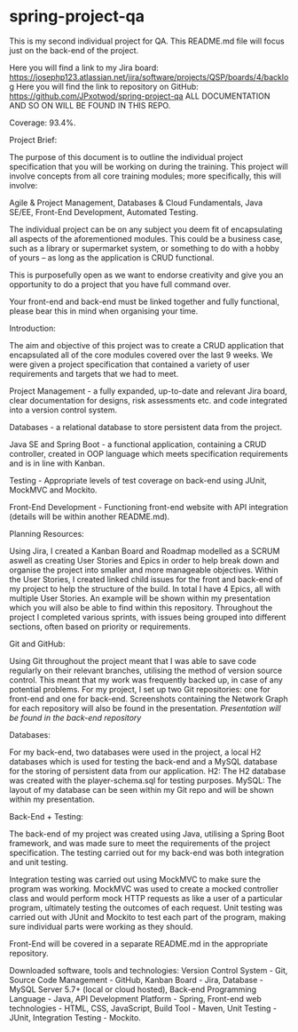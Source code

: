 # spring-project-qa
This is my second individual project for QA.
This README.md file will focus just on the back-end of the project.

Here you will find a link to my Jira board: https://josephp123.atlassian.net/jira/software/projects/QSP/boards/4/backlog
Here you will find the link to repository on GitHub: https://github.com/JPxotwod/spring-project-qa
ALL DOCUMENTATION AND SO ON WILL BE FOUND IN THIS REPO.

Coverage: 93.4%.

Project Brief:

The purpose of this document is to outline the individual project specification that you will be working on during the training. This project will involve concepts from all core training modules; more specifically, this will involve:

Agile & Project Management,
Databases & Cloud Fundamentals,
Java SE/EE,
Front-End Development,
Automated Testing.

The individual project can be on any subject you deem fit of encapsulating all aspects of the aforementioned modules. This could be a business case, such as a library or supermarket system, or something to do with a hobby of yours – as long as the application is CRUD functional.

This is purposefully open as we want to endorse creativity and give you an opportunity to do a project that you have full command over.

Your front-end and back-end must be linked together and fully functional, please bear this in mind when organising your time.

Introduction:

The aim and objective of this project was to create a CRUD application that encapsulated all of the core modules covered over the last 9 weeks.
We were given a project specification that contained a variety of user requirements and targets that we had to meet.

Project Management - a fully expanded, up-to-date and relevant Jira board, clear documentation for designs, risk assessments etc. and code integrated into a version control system.

Databases - a relational database to store persistent data from the project.

Java SE and Spring Boot - a functional application, containing a CRUD controller, created in OOP language which meets specification requirements and is in line with Kanban.

Testing - Appropriate levels of test coverage on back-end using JUnit, MockMVC and Mockito.

Front-End Development - Functioning front-end website with API integration (details will be within another README.md).


Planning Resources:

Using Jira, I created a Kanban Board and Roadmap modelled as a SCRUM aswell as creating User Stories and Epics in order to help break down and organise the project into smaller and more manageable objectives.
Within the User Stories, I created linked child issues for the front and back-end of my project to help the structure of the build. In total I have 4 Epics, all with multiple User Stories. An example will be shown within my presentation which you will also be able to find within this repository.
Throughout the project I completed various sprints, with issues being grouped into different sections, often based on priority or requirements.


Git and GitHub:

Using Git throughout the project meant that I was able to save code regularly on their relevant branches, utilising the method of version source control.
This meant that my work was frequently backed up, in case of any potential problems.
For my project, I set up two Git repositories: one for front-end and one for back-end. Screenshots containing the Network Graph for each repository will also be found in the presentation.
*Presentation will be found in the back-end repository*


Databases:

For my back-end, two databases were used in the project, a local H2 databases which is used for testing the back-end and a MySQL database for the storing of persistent data from our application.
H2: The H2 database was created with the player-schema.sql for testing purposes.
MySQL: The layout of my database can be seen within my Git repo and will be shown within my presentation.


Back-End + Testing:

The back-end of my project was created using Java, utilising a Spring Boot framework, and was made sure to meet the requirements of the project specification.
The testing carried out for my back-end was both integration and unit testing.

Integration testing was carried out using MockMVC to make sure the program was working. MockMVC was used to create a mocked controller class and would perform mock HTTP requests as like a user of a particular program, ultimately testing the outcomes of each request.
Unit testing was carried out with JUnit and Mockito to test each part of the program, making sure individual parts were working as they should.


Front-End will be covered in a separate README.md in the appropriate repository.

Downloaded software, tools and technologies:
Version Control System - Git,
Source Code Management - GitHub,
Kanban Board - Jira,
Database - MySQL Server 5.7+ (local or cloud hosted),
Back-end Programming Language - Java,
API Development Platform - Spring,
Front-end web technologies - HTML, CSS, JavaScript,
Build Tool - Maven,
Unit Testing - JUnit,
Integration Testing - Mockito.